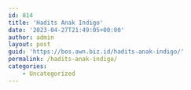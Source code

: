 ```yaml
---
id: 814
title: 'Hadits Anak Indigo'
date: '2023-04-27T21:49:05+00:00'
author: admin
layout: post
guid: 'https://bos.awn.biz.id/hadits-anak-indigo/'
permalink: /hadits-anak-indigo/
categories:
    - Uncategorized
---
```


